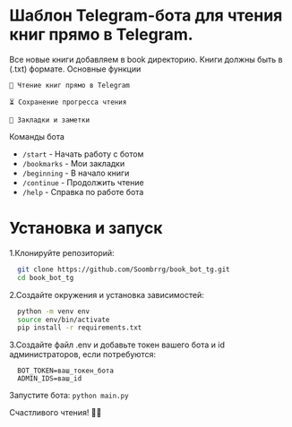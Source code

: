 # **Шаблон** Telegram-бота для чтения книг прямо в Telegram. 

Все новые книги добавляем в book директорию.
Книги должны быть в (.txt) формате.
Основные функции

    📖 Чтение книг прямо в Telegram

    ⏳ Сохранение прогресса чтения

    🔖 Закладки и заметки

Команды бота
- `/start` - Начать работу с ботом
- `/bookmarks` - Мои закладки
- `/beginning` - В начало книги
- `/continue` - Продолжить чтение
- `/help` - Справка по работе бота

# Установка и запуск
1.Клонируйте репозиторий:
```bash
  git clone https://github.com/Soombrrg/book_bot_tg.git
  cd book_bot_tg
```

2.Создайте окружения и установка зависимостей:
```bash
  python -m venv env
  source env/bin/activate
  pip install -r requirements.txt
```

3.Создайте файл .env и добавьте токен вашего бота и id администраторов, если потребуются:
```
  BOT_TOKEN=ваш_токен_бота
  ADMIN_IDS=ваш_id
```

Запустите бота:
```python main.py```

Счастливого чтения! 📖✨
